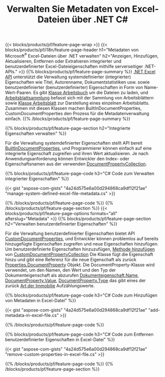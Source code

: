 ﻿---
title: Verwalten Sie Metadaten von Excel-Dateien über .NET C#
url: /de/net/metadata/
description: Metadaten von Excel-Dateien mit nur wenigen C#-Codezeilen anzeigen, hinzufügen, bearbeiten, entfernen oder extrahieren
---
{{< blocks/products/pf/feature-page-wrap >}}
{{< blocks/products/pf/i18n/feature-page-header h1="Metadaten von Microsoft<sup>&reg;</sup> Excel-Dateien über .NET verwalten" h2="Anzeigen, Hinzufügen, Aktualisieren, Entfernen oder Extrahieren integrierter und benutzerdefinierter Excel-Dateieigenschaften mithilfe serverseitiger .NET-APIs." >}}
{{% blocks/products/pf/feature-page-summary %}}
[.NET Excel API](/cells/net/) unterstützt die Verwaltung systemdefinierter (integrierter) Eigenschaften wie Titel, Autorenname, Dokumentstatistiken usw. sowie benutzerdefinierter (benutzerdefinierter) Eigenschaften in Form von Name-Wert-Paaren. Es gibt [Klasse Arbeitsbuch](https://reference.aspose.com/cells/net/aspose.cells/workbook) um die Dateien zu laden, und [Arbeitsblattsammlung](https://reference.aspose.com/cells/net/aspose.cells/worksheetcollection) befasst sich mit der Sammlung von Arbeitsblättern sowie [Klasse Arbeitsblatt](https://reference.aspose.com/cells/net/aspose.cells/worksheet) zur Darstellung eines einzelnen Arbeitsblatts. Zusammen mit diesen Klassen machen BuiltInDocumentProperties, CustomDocumentProperties den Prozess für die Metadatenverwaltung einfach. 
{{% /blocks/products/pf/feature-page-summary %}}

{{% blocks/products/pf/feature-page-section h2="Integrierte Eigenschaften verwalten" %}}

Für die Verwaltung systemdefinierter Eigenschaften stellt API bereit [BuiltInDocumentProperties](https://reference.aspose.com/cells/net/aspose.cells/workbook/properties/builtindocumentproperties), und Programmierer können einfach auf eine integrierte Eigenschaft zugreifen und ihren Wert aktualisieren. Je nach Anwendungsanforderung können Entwickler den Index- oder Eigenschaftsnamen aus der verwenden [DocumentPropertyCollection](https://reference.aspose.com/cells/net/aspose.cells.properties/documentpropertycollection). 

{{% blocks/products/pf/feature-page-code h3="C# Code zum Verwalten integrierter Eigenschaften" %}}

{{< gist "aspose-com-gists" "4a24d575e6a00d294868ca9df12f21ae" "manage-system-defined-excel-file-metadata.cs" >}}

{{% /blocks/products/pf/feature-page-code %}}
{{% /blocks/products/pf/feature-page-section %}}
{{< blocks/products/pf/feature-page-options formats="all" afterslug="Metadata" >}}
{{% blocks/products/pf/feature-page-section h2="Verwalten benutzerdefinierter Eigenschaften" %}}

Für die Verwaltung benutzerdefinierter Eigenschaften bietet API [CustomDocumentProperties](https://reference.aspose.com/cells/net/aspose.cells/workbook/properties/customdocumentproperties), und Entwickler können problemlos auf bereits hinzugefügte Eigenschaften zugreifen und neue Eigenschaften hinzufügen. Um benutzerdefinierte Eigenschaften hinzuzufügen, [Methode hinzufügen](https://reference.aspose.com/cells/net/aspose.cells.properties/customdocumentpropertycollection/methods/add/index) von [CustomDocumentPropertyCollection](https://reference.aspose.com/cells/net/aspose.cells.properties/customdocumentpropertycollection) Die Klasse fügt die Eigenschaft hinzu und gibt eine Referenz für die neue Eigenschaft als zurück [Properties.DocumentProperty](https://reference.aspose.com/cells/net/aspose.cells.properties/documentproperty) Objekt. Die DocumentProperty-Klasse wird verwendet, um den Namen, den Wert und den Typ der Dokumenteigenschaft als abzurufen [Dokumenteigenschaft.Name](https://reference.aspose.com/cells/net/aspose.cells.properties/documentproperty/properties/name), [DocumentProperty.Value](https://reference.aspose.com/cells/net/aspose.cells.properties/documentproperty/properties/value),  [DocumentProperty.Type](https://reference.aspose.com/cells/net/aspose.cells.properties/documentproperty/properties/type) das gibt eines der zurück [Art der Immobilie](https://reference.aspose.com/cells/net/aspose.cells.properties/propertytype) Aufzählungswerte. 
 
{{% blocks/products/pf/feature-page-code h3="C# Code zum Hinzufügen von Metadaten in Excel-Datei" %}}

{{< gist "aspose-com-gists" "4a24d575e6a00d294868ca9df12f21ae" "add-metadata-in-excel-file.cs" >}}

{{% /blocks/products/pf/feature-page-code %}}


{{% blocks/products/pf/feature-page-code h3="C# Code zum Entfernen benutzerdefinierter Eigenschaften in Excel-Datei" %}}

{{< gist "aspose-com-gists" "4a24d575e6a00d294868ca9df12f21ae" "remove-custom-properties-in-excel-file.cs" >}}

{{% /blocks/products/pf/feature-page-code %}}
{{% /blocks/products/pf/feature-page-section %}}
